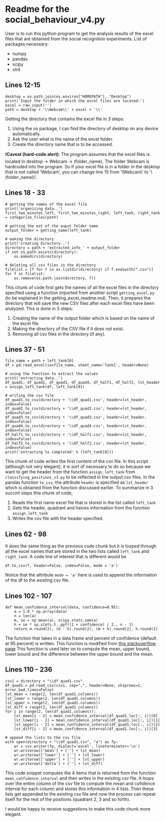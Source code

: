# **Readme for the social_behaviour_v4.py**
User is to run this python program to get the analysis results of the excel files that are obtained from the social recognition experiments.
List of packages necessary:
  - numpy
  - pandas
  - scipy
  - xlrd

## Lines 12-15

```
desktop = os.path.join(os.environ["HOMEPATH"], "Desktop")
print('Input the folder in which the excel files are located:')
excel = raw_input('')
path = desktop + '\\Webcam\\' + excel + '\\'
```

Getting the directory that contains the excel file in 3 steps:
  1. Using the os package, I can find the directory of desktop on any device automatically.
  1. Ask the user what is the name of the excel folder.
  1. Create the directory name that is to be accessed.
  
❗️**Caveat (hard-code alert)**: The program assumes that the excel files is located in desktop -> Webcam -> (folder_name). The folder Webcam is hardcoded into the program. So if your excel file is in a folder in the desktop that is not called ‘Webcam’, you can change line 15 from ‘\\Webcam\\’ to ‘\\(folder_name)\\’.

## Lines 18 - 33

```
# getting the names of the excel file
print('organizing data..')
first_two_minutes_left, first_two_minutes_right, left_tank, right_tank = categorize_files(path)

# getting the ext of the ouput folder name
output_folder = getting_name(left_tank)

# making the directory
print('creating directory..')
directory = path + 'extracted_info_' + output_folder
if not os.path.exists(directory):
    os.makedirs(directory)
    
# deleting all csv files in the directory
filelist = [f for f in os.listdir(directory) if f.endswith(".csv")]
for f in filelist:
    os.remove(os.path.join(directory, f))
```

This chunk of code first gets the names of all the excel files in the directory specified using a function imported from another script `getting_excel.py` (to be explained in the getting_excel_readme.md). Then, it prepares the directory that will save the new CSV files after each excel files have been analyzed. This is done in 3 steps:
  1. Creating the name of the output folder which is based on the name of the excel file
  1. Making the directory of the CSV file if it does not exist.
  1. Removing all csv files in the directory (if any).
  
## Lines 37 - 51

```
file_name = path + left_tank[0]
df = pd.read_excel(io=file_name, sheet_name='Tank1', header=None)

# using the function to extract the values
print('extracting data..')
df_quad1, df_quad2, df_quad3, df_quad4, df_half1, df_half2, lst_header = assign_left_tank(df, left_tank[0])

# writing the csv file
df_quad1.to_csv(directory + '\\df_quad1.csv', header=lst_header, index=False)
df_quad2.to_csv(directory + '\\df_quad2.csv', header=lst_header, index=False)
df_quad3.to_csv(directory + '\\df_quad3.csv', header=lst_header, index=False)
df_quad4.to_csv(directory + '\\df_quad4.csv', header=lst_header, index=False)
df_half1.to_csv(directory + '\\df_half1.csv', header=lst_header, index=False)
df_half2.to_csv(directory + '\\df_half2.csv', header=lst_header, index=False)
print('extracting %s completed' % (left_tank[0]))
```

This chunk of code writes the first content of the csv file. In this script (although not very elegant), it is sort of necessary to do so because we want to get the header from the function `assign_left_tank` from `classifying_positions_v3.py` to be reflected in the output csv files. In the pandas function `to_csv`, the attribute `header` is specified as `lst_header` which is obtained from the function discussed earlier. To summarize in 3 succint steps this chunk of code,
  1. Reads the first name excel file that is stored in the list called `left_tank`
  1. Gets the header, quadrant and halves information from the function `assign_left_tank`
  1. Writes the csv file with the header specified.
  
## Lines 62 - 98

It does the same thing as the previous code chunk but it is looped through all the excel names that are stored in the two lists called `left_tank` and `right_tank`. A code line of interest that is different would be

```
df.to_csv(f, header=False, index=False, mode = 'a')
```

Notice that the attribute `mode = 'a'` here is used to append the information of the df to the existing csv file.

## Lines 102 - 107

```
def mean_confidence_interval(data, confidence=0.95):
    a = 1.0 * np.array(data)
    n = len(a)
    m, se = np.mean(a), scipy.stats.sem(a)
    h = se * sp.stats.t._ppf((1 + confidence) / 2., n - 1)
    return m.round(2), (m - h).round(2), (m + h).round(2), h.round(2)
```

The function that takes in a data frame and percent of confidence (default at 95 percent) is written. This function is modified from [this stackoverflow page](https://stackoverflow.com/questions/15033511/compute-a-confidence-interval-from-sample-data) This function is used later on to compute the mean, upper bound, lower bound and the difference between the upper bound and the mean.

## Lines 110 - 236

```
csv1 = directory + "\\df_quad1.csv"
df_quad1 = pd.read_csv(csv1, sep=",", header=None, skiprows=1, error_bad_lines=False)
lst_mean = range(2, len(df_quad1.columns))
lst_lower = range(2, len(df_quad1.columns))
lst_upper = range(2, len(df_quad1.columns))
lst_diff = range(2, len(df_quad1.columns))
for i in range(2, len(df_quad1.columns)):
    lst_mean[i - 2] = mean_confidence_interval(df_quad1.loc[:, i])[0]
    lst_lower[i - 2] = mean_confidence_interval(df_quad1.loc[:, i])[1]
    lst_upper[i - 2] = mean_confidence_interval(df_quad1.loc[:, i])[2]
    lst_diff[i - 2] = mean_confidence_interval(df_quad1.loc[:, i])[3]

# append the lists to the csv file
with open(directory + "\\df_quad1.csv", "a") as fp:
    wr = csv.writer(fp, dialect='excel', lineterminator='\n')
    wr.writerow(['mean'] + [''] + lst_mean)
    wr.writerow(['lower'] + [''] + lst_lower)
    wr.writerow(['upper'] + [''] + lst_upper)
    wr.writerow(['delta'] + [''] + lst_diff)
```

This code snippet computes the 4 items that is returned from the function `mean_confidence_interval` and then writes in the existing csv file. It loops over the entire column of the csv file to compute the mean and cofidence interval for each column and stores this information in 4 lists. Then these lists get appended to the existing csv file and now the process can repeat itself for the rest of the positions (quadrant 2, 3 and so forth).

I would be happy to receive suggestions to make this code chunk more elegant.
